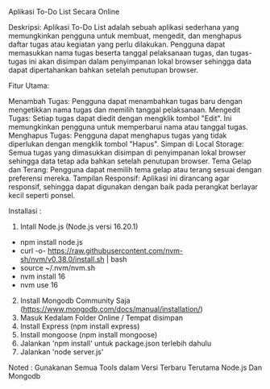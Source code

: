 Aplikasi To-Do List Secara Online

Deskripsi:
Aplikasi To-Do List adalah sebuah aplikasi sederhana yang memungkinkan pengguna untuk membuat, mengedit, dan menghapus daftar tugas atau kegiatan yang perlu dilakukan. Pengguna dapat memasukkan nama tugas beserta tanggal pelaksanaan tugas, dan tugas-tugas ini akan disimpan dalam penyimpanan lokal browser sehingga data dapat dipertahankan bahkan setelah penutupan browser.

Fitur Utama:

Menambah Tugas: Pengguna dapat menambahkan tugas baru dengan mengetikkan nama tugas dan memilih tanggal pelaksanaan.
Mengedit Tugas: Setiap tugas dapat diedit dengan mengklik tombol "Edit". Ini memungkinkan pengguna untuk memperbarui nama atau tanggal tugas.
Menghapus Tugas: Pengguna dapat menghapus tugas yang tidak diperlukan dengan mengklik tombol "Hapus".
Simpan di Local Storage: Semua tugas yang dimasukkan disimpan di penyimpanan lokal browser sehingga data tetap ada bahkan setelah penutupan browser.
Tema Gelap dan Terang: Pengguna dapat memilih tema gelap atau terang sesuai dengan preferensi mereka.
Tampilan Responsif: Aplikasi ini dirancang agar responsif, sehingga dapat digunakan dengan baik pada perangkat berlayar kecil seperti ponsel.

Installasi :
1. Intall Node.js (Node.js versi 16.20.1)
- npm install node.js
- curl -o- https://raw.githubusercontent.com/nvm-sh/nvm/v0.38.0/install.sh | bash
- source ~/.nvm/nvm.sh
- nvm install 16
- nvm use 16
2. Install Mongodb Community Saja (https://www.mongodb.com/docs/manual/installation/)
3. Masuk Kedalam Folder Online / Tempat disimpan
4. Install Express (npm install express)
5. Install mongoose (npm install mongoose)
6. Jalankan 'npm install' untuk package.json terlebih dahulu
7. Jalankan 'node server.js'

Noted :
Gunakanan Semua Tools dalam Versi Terbaru Terutama Node.js Dan Mongodb
